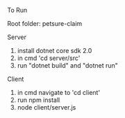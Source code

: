 To Run

Root folder: petsure-claim

Server
1. install dotnet core sdk 2.0
2. in cmd 'cd server/src'
3. run "dotnet build" and "dotnet run"


Client
1. in cmd navigate to 'cd client'
2. run npm install
2. node client/server.js

